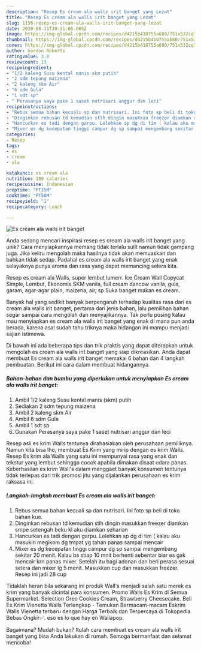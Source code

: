 ```yaml
---
description: "Resep Es cream ala walls irit banget yang Lezat"
title: "Resep Es cream ala walls irit banget yang Lezat"
slug: 1156-resep-es-cream-ala-walls-irit-banget-yang-lezat
date: 2020-08-11T20:31:06.065Z
image: https://img-global.cpcdn.com/recipes/d4215b410755a680/751x532cq70/es-cream-ala-walls-irit-banget-foto-resep-utama.jpg
thumbnail: https://img-global.cpcdn.com/recipes/d4215b410755a680/751x532cq70/es-cream-ala-walls-irit-banget-foto-resep-utama.jpg
cover: https://img-global.cpcdn.com/recipes/d4215b410755a680/751x532cq70/es-cream-ala-walls-irit-banget-foto-resep-utama.jpg
author: Gordon Roberts
ratingvalue: 3.8
reviewcount: 13
recipeingredient:
- "1/2 kaleng Susu kental manis skm putih"
- "2 sdm tepung maizena"
- "2 kaleng skm Air"
- "6 sdm Gula"
- "1 sdt sp"
- " Perasanya saya pake 1 saset nutrisari anggur dan leci"
recipeinstructions:
- "Rebus semua bahan kecuali sp dan nutrisari. Ini foto sp beli di toko bahan kue."
- "Dinginkan rebusan td kemudian stlh dingin masukkan freezer diamkan smpe setengah beku kl aku diamkan seharian"
- "Hancurkan es tadi dengan garpu. Lelehkan sp dg di tim ( kalau aku masukin megikom dg tmpat yg tahan panas sampai mencair"
- "Mixer es dg kecepatan tinggi campur dg sp sampai mengembang sekitar 20 menit. Kalau bs stiap 10 mnit berhenti sebentar biar es gak mencair krn panas mixer. Setelah itu bagi adonan dan beri perasa sesuai selera dan mixer lg 5 menit. Masukkan cup dan masukkan freezer. Resep ini jadi 28 cup"
categories:
- Resep
tags:
- es
- cream
- ala

katakunci: es cream ala 
nutrition: 189 calories
recipecuisine: Indonesian
preptime: "PT15M"
cooktime: "PT50M"
recipeyield: "1"
recipecategory: Lunch

---
```



![Es cream ala walls irit banget](https://img-global.cpcdn.com/recipes/d4215b410755a680/751x532cq70/es-cream-ala-walls-irit-banget-foto-resep-utama.jpg)

Anda sedang mencari inspirasi resep es cream ala walls irit banget yang unik? Cara menyiapkannya memang tidak terlalu sulit namun tidak gampang juga. Jika keliru mengolah maka hasilnya tidak akan memuaskan dan bahkan tidak sedap. Padahal es cream ala walls irit banget yang enak selayaknya punya aroma dan rasa yang dapat memancing selera kita.

Resep es cream ala Walls, super lembut lumerr. Ice Cream Wall Copycat Simple, Lembut, Ekonomis SKM vanila, full cream dancow vanila, gula, garam, agar-agar plain, maizena, air, sp Suka banget makan es cream.

Banyak hal yang sedikit banyak berpengaruh terhadap kualitas rasa dari es cream ala walls irit banget, pertama dari jenis bahan, lalu pemilihan bahan segar sampai cara mengolah dan menyajikannya. Tak perlu pusing kalau mau menyiapkan es cream ala walls irit banget yang enak di mana pun anda berada, karena asal sudah tahu triknya maka hidangan ini mampu menjadi sajian istimewa.


Di bawah ini ada beberapa tips dan trik praktis yang dapat diterapkan untuk mengolah es cream ala walls irit banget yang siap dikreasikan. Anda dapat membuat Es cream ala walls irit banget memakai 6 bahan dan 4 langkah pembuatan. Berikut ini cara dalam membuat hidangannya.

<!--inarticleads1-->

##### Bahan-bahan dan bumbu yang diperlukan untuk menyiapkan Es cream ala walls irit banget:

1. Ambil 1/2 kaleng Susu kental manis (skm) putih
1. Sediakan 2 sdm tepung maizena
1. Ambil 2 kaleng skm Air
1. Ambil 6 sdm Gula
1. Ambil 1 sdt sp
1. Gunakan  Perasanya saya pake 1 saset nutrisari anggur dan leci


Resep asli es krim Walls tentunya dirahasiakan oleh perusahaan pemiliknya. Namun kita bisa lho, membuat Es Krim yang mirip dengan es krim Walls. Resep Es krim ala Walls yang satu ini mempunyai rasa yang enak dan tekstur yang lembut sehingga cocok apabila dimakan disaat udara panas. Keberhasilan es krim Wall&#39;s dalam menggaet banyak konsumen tentunya tidak terlepas dari trik promosi jitu yang dijalankan perusahaan es krim raksasa ini. 

<!--inarticleads2-->

##### Langkah-langkah membuat Es cream ala walls irit banget:

1. Rebus semua bahan kecuali sp dan nutrisari. Ini foto sp beli di toko bahan kue.
1. Dinginkan rebusan td kemudian stlh dingin masukkan freezer diamkan smpe setengah beku kl aku diamkan seharian
1. Hancurkan es tadi dengan garpu. Lelehkan sp dg di tim ( kalau aku masukin megikom dg tmpat yg tahan panas sampai mencair
1. Mixer es dg kecepatan tinggi campur dg sp sampai mengembang sekitar 20 menit. Kalau bs stiap 10 mnit berhenti sebentar biar es gak mencair krn panas mixer. Setelah itu bagi adonan dan beri perasa sesuai selera dan mixer lg 5 menit. Masukkan cup dan masukkan freezer. Resep ini jadi 28 cup


Tidaklah heran bila sekarang ini produk Wall&#39;s menjadi salah satu merek es krim yang banyak dicintai para konsumen. Promo Walls Es Krim di Semua Supermarket. Selection Oreo Cookies Cream, Strawberry Cheesecake. Beli Es Krim Vienetta Walls Terlengkap - Temukan Bermacam-macam Eskrim Walls Vienetta terbaru dengan Harga Terbaik dan Terpercaya di Tokopedia. Bebas Ongkir✅. eso es lo que hay en Wallapop. 

Bagaimana? Mudah bukan? Itulah cara membuat es cream ala walls irit banget yang bisa Anda lakukan di rumah. Semoga bermanfaat dan selamat mencoba!

